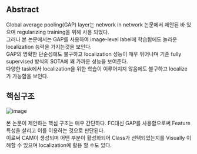 ## Abstract
Global average pooling(GAP) layer는 network in network 논문에서 제안된 바 있으며 regularizing training을 위해 사용 되었다.  
그러나 본 논문에서는 GAP를 사용하여 image-level label에 학습됨에도 놀라운 localization 능력을 가지는것을 보인다.  
GAP의 명확한 단순성에도 불구하고 localization 성능이 매우 뛰어나며 기존 fully supervised 방식의 SOTA에 꽤 가까운 성능을 보여준다.  
다양한 task에서 localization을 위한 학습이 이루어지지 않음에도 불구하고 localize가 가능함을 보인다.  

## 핵심구조
![image](https://user-images.githubusercontent.com/40943064/124291821-ef81ce80-db8f-11eb-97cd-19a8ea7d980a.png)  
  
본 논문이 제안하는 핵심 구조는 매우 간단하다. FC대신 GAP를 사용함으로써 Feature 특성을 살리고 이를 이용하는 것으로 판단된다.  
이로써 CAM이 생성되며 어떤 부분이 활성화되어 Class가 선택되었는지를 Visually 이해할 수 있으며 localization에 활용 할 수도 있다.
